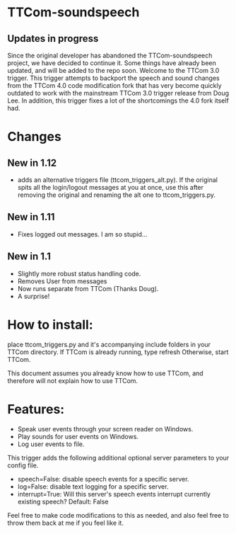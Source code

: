 # TTCom-soundspeech

## Updates in progress
Since the original developer has abandoned the TTCom-soundspeech project, we have decided to continue it. Some things have already been updated, and will be added to the repo soon.
Welcome to the TTCom 3.0 trigger.
This trigger attempts to backport the speech and sound changes from the TTCom 4.0 code modification fork that has very become quickly outdated to work with the mainstream TTCom 3.0 trigger release from Doug Lee.
In addition, this trigger fixes a lot of the shortcomings the 4.0 fork itself had.

# Changes
## New in 1.12
* adds an alternative triggers file (ttcom_triggers_alt.py). If the original spits all the login/logout messages at you at once, use this after removing the original and renaming the alt one to ttcom_triggers.py.
## New in 1.11
* Fixes logged out messages. I am so stupid...
## New in 1.1
* Slightly more robust status handling code.
* Removes User from messages
* Now runs separate from TTCom (Thanks Doug).
* A surprise!

# How to install:
place ttcom_triggers.py and it's accompanying include folders in your TTCom directory.
If TTCom is already running, type refresh
Otherwise, start TTCom.

This document assumes you already know how to use TTCom, and therefore will not explain how to use TTCom.

# Features:
* Speak user events through your screen reader on Windows.
* Play sounds for user events on Windows.
* Log user events to file.

This trigger adds the following additional optional server parameters to your config file.
* speech=False: disable speech events for a specific server.
* log=False: disable text logging for a specific server.
* interrupt=True: Will this server's speech events interrupt currently existing speech? Default: False

Feel free to make code modifications to this as needed, and also feel free to throw them back at me if you feel like it.